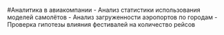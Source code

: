 #Аналитика в авиакомпании
	- Анализ статистики использования моделей самолётов
	- Анализ загруженности аэропортов по городам
	- Проверка гипотезы влияния фестивалей на количество рейсов
 
